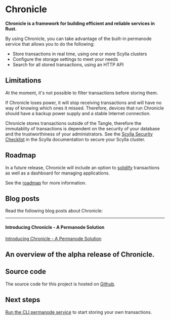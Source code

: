 # Chronicle

**Chronicle is a framework for building efficient and reliable services in Rust.**

By using Chronicle, you can take advantage of the built-in permanode service that allows you to do the following:

- Store transactions in real time, using one or more Scylla clusters
- Configure the storage settings to meet your needs
- Search for all stored transactions, using an HTTP API

## Limitations

At the moment, it's not possible to filter transactions before storing them.

If Chronicle loses power, it will stop receiving transactions and will have no way of knowing which ones it missed. Therefore, devices that run Chronicle should have a backup power supply and a stable Internet connection.

Chronicle stores transactions outside of the Tangle, therefore the immutablity of transactions is dependent on the security of your database and the trustworthiness of your administrators. See the [Scylla Security Checklist](https://docs.scylladb.com/operating-scylla/security/security_checklist/) in the Scylla documentation to secure your Scylla cluster.

## Roadmap

In a future release, Chronicle will include an option to [solidify](root://getting-started/1.0/references/glossary.md#solidify) transactions as well as a dashboard for managing applications.

See the [roadmap](https://roadmap.iota.org/permanode) for more information.

## Blog posts

Read the following blog posts about Chronicle:

---------------
#### **Introducing Chronicle - A Permanode Solution** ####
[Introducing Chronicle - A Permanode Solution](https://blog.iota.org/introducing-chronicle-a-permanode-solution-8e506a2e0813)

An overview of the alpha release of Chronicle.
---------------

## Source code

The source code for this project is hosted on [Github](https://github.com/iotaledger/chronicle.rs).

## Next steps

[Run the CLI permanode service](tutorials/install-chronicle.md) to start storing your own transactions.
